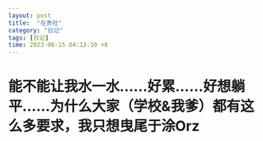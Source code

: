 ```yaml
---
layout: post
title:  "在贵社"
category: "日记"
tags: [日记]
time: 2023-06-15 04:13:10 +8
---
```

# 能不能让我水一水……好累……好想躺平……为什么大家（学校&我爹）都有这么多要求，我只想曳尾于涂Orz